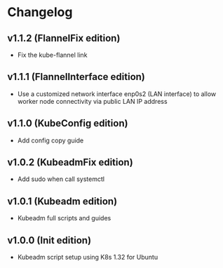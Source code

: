 # Changelog

## v1.1.2 (FlannelFix edition)
- Fix the kube-flannel link

## v1.1.1 (FlannelInterface edition)
- Use a customized network interface enp0s2 (LAN interface) to allow worker node connectivity via public LAN IP address

## v1.1.0 (KubeConfig edition)
- Add config copy guide

## v1.0.2 (KubeadmFix edition)
- Add sudo when call systemctl

## v1.0.1 (Kubeadm edition)
- Kubeadm full scripts and guides

## v1.0.0 (Init edition)
- Kubeadm script setup using K8s 1.32 for Ubuntu